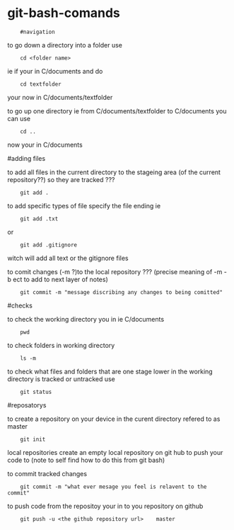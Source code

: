 # git-bash-comands

        #navigation

to go down a directory into a folder use

        cd <folder name>
ie if your in C/documents and do

        cd textfolder
your now in C/documents/textfolder

to go up one directory ie from C/documents/textfolder to C/documents you can use

        cd ..
now your in C/documents


#adding files

to add all files in the current directory to the stageing area (of the current repository??) so they are tracked      ???

        git add .

to add specific types of file specify the file ending ie

        git add .txt
or 

        git add .gitignore
witch will add all text or the gitignore files 

to comit changes (-m ?)to the local repository     ??? (precise meaning of -m -b ect to add to next layer of notes)

        git commit -m "message discribing any changes to being comitted"


#checks

to check the working directory you in ie C/documents

        pwd

to check folders in working directory 

        ls -m

to check what files and folders that are one stage lower in the working directory is tracked or untracked use

        git status


#reposatorys

to create a repository on your device in the curent directory refered to as master

        git init

local repositories
create an empty local repository on git hub to push your code to (note to self find how to do this from git bash)

to commit tracked changes

        git commit -m "what ever mesage you feel is relavent to the commit"

to push code from the repositoy your in to you repository on github                      

        git push -u <the github repository url>    master


